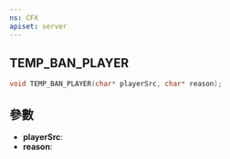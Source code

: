 ```yaml
---
ns: CFX
apiset: server
---
```

## TEMP_BAN_PLAYER

```c
void TEMP_BAN_PLAYER(char* playerSrc, char* reason);
```


## 參數
* **playerSrc**: 
* **reason**: 

